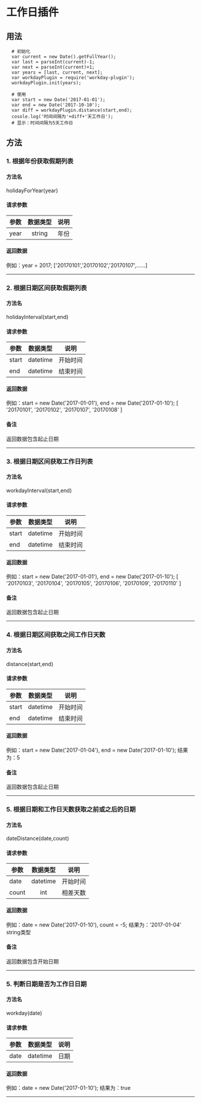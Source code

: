 # 工作日插件

## 用法

```javascipt
  # 初始化
  var current = new Date().getFullYear();
  var last = parseInt(current)-1;
  var next = parseInt(current)+1;
  var years = [last, current, next];
  var workdayPlugin = require('workday-plugin');
  workdayPlugin.init(years);
 
  # 使用
  var start = new Date('2017-01-01');
  var end = new Date('2017-10-10');
  var diff = workdayPlugin.distance(start,end);
  cosole.log('时间间隔为'+diff+'天工作日');
  # 显示：时间间隔为5天工作日

```

## 方法  
### 1. 根据年份获取假期列表
#### 方法名
holidayForYear(year)
#### 请求参数
| 参数     |  数据类型  | 说明         | 
| ------- | :---------: | ------------ |
| year   |  string   | 年份 |
#### 返回数据
例如：year = 2017;
['20170101','20170102','20170107',......]

--- 

### 2. 根据日期区间获取假期列表
#### 方法名
holidayInterval(start,end)
#### 请求参数
| 参数     |  数据类型  | 说明         | 
| ------- | :---------: | ------------ |
| start   |  datetime   | 开始时间 |
| end   |  datetime   | 结束时间 |
#### 返回数据 
例如：start = new Date('2017-01-01'), end = new Date('2017-01-10');
[ '20170101', '20170102', '20170107', '20170108' ]
#### 备注
返回数据包含起止日期

---

### 3. 根据日期区间获取工作日列表
#### 方法名
workdayInterval(start,end)
#### 请求参数
| 参数     |  数据类型  | 说明         | 
| ------- | :---------: | ------------ |
| start   |  datetime   | 开始时间 |
| end   |  datetime   | 结束时间 |
#### 返回数据
例如：start = new Date('2017-01-01'), end = new Date('2017-01-10');
[ '20170103',
  '20170104',
  '20170105',
  '20170106',
  '20170109',
  '20170110' ]
#### 备注
返回数据包含起止日期

---

### 4. 根据日期区间获取之间工作日天数
#### 方法名
distance(start,end)
#### 请求参数
| 参数     |  数据类型  | 说明         | 
| ------- | :---------: | ------------ |
| start   |  datetime   | 开始时间 |
| end   |  datetime   | 结束时间 |
#### 返回数据
例如：start = new Date('2017-01-04'),  end = new Date('2017-01-10');
结果为：5
#### 备注
返回数据包含起止日期

---

### 5. 根据日期和工作日天数获取之前或之后的日期
#### 方法名
dateDistance(date,count)
#### 请求参数
| 参数     |  数据类型  | 说明         | 
| ------- | :---------: | ------------ |
| date   |  datetime   | 开始时间 |
| count   |  int   | 相差天数 |
#### 返回数据
例如：date = new Date('2017-01-10'),  count = -5;
结果为：'2017-01-04' string类型
#### 备注
返回数据包含开始日期

---

### 5. 判断日期是否为工作日日期
#### 方法名
workday(date)
#### 请求参数
| 参数     |  数据类型  | 说明         | 
| ------- | :---------: | ------------ |
| date   |  datetime   | 日期 |
#### 返回数据
例如：date = new Date('2017-01-10');
结果为：true

---


